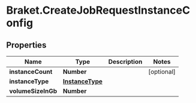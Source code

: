 # Braket.CreateJobRequestInstanceConfig

## Properties

Name | Type | Description | Notes
------------ | ------------- | ------------- | -------------
**instanceCount** | **Number** |  | [optional] 
**instanceType** | [**InstanceType**](InstanceType.md) |  | 
**volumeSizeInGb** | **Number** |  | 


